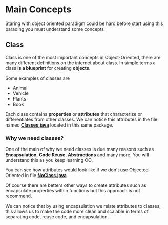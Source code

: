 # Main Concepts
Staring with object oriented paradigm could be hard before start
using this parading you must understand some concepts

## Class
Class is one of the most important concepts in Object-Oriented,
there are many different definitions on the internet about class.
In simple terms a class **is a blueprint** for creating **objects**.

Some examples of classes are

* Animal
* Vehicle
* Plants
* Book

Each class contains **properties**  or **attributes** that characterize
or differentiates from other classes. We can notice this attributes 
in the file named **[Classes.java](Classes.java)** located in this same package.

### Why we need classes?
One of the main of why we need classes is due many reasons such as
**Encapsulation**, **Code Reuse**, **Abstractions** and many more.
You will understand this as you keep learning OO.

You can see how attributes would look like if we don't use Objected-Oriented in
file **[NoClass.java](NoClasses.java)**


Of course there are betters other ways to create attributes such as
encapsulate properties within functions but this approach is not recommend.

We can notice that by using encapsulation we relate attributes to classes, this allows us
to make the code more clean and scalable in terms of separating code, reuse code, and encapsulation.


